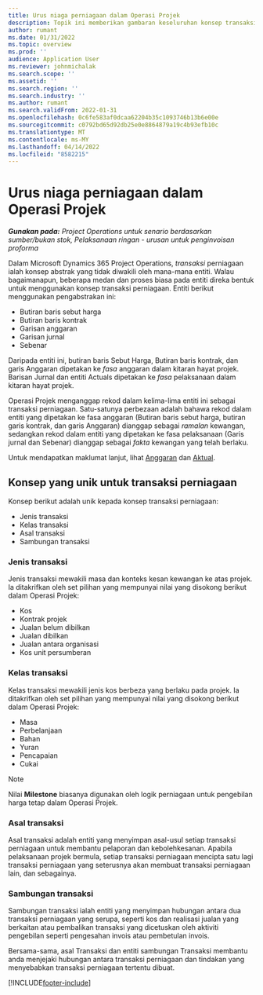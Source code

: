 ```yaml
---
title: Urus niaga perniagaan dalam Operasi Projek
description: Topik ini memberikan gambaran keseluruhan konsep transaksi perniagaan di Microsoft Dynamics 365 Project Operations.
author: rumant
ms.date: 01/31/2022
ms.topic: overview
ms.prod: ''
audience: Application User
ms.reviewer: johnmichalak
ms.search.scope: ''
ms.assetid: ''
ms.search.region: ''
ms.search.industry: ''
ms.author: rumant
ms.search.validFrom: 2022-01-31
ms.openlocfilehash: 0c6fe583af0dcaa62204b35c1093746b13b6e00e
ms.sourcegitcommit: c0792bd65d92db25e0e8864879a19c4b93efb10c
ms.translationtype: MT
ms.contentlocale: ms-MY
ms.lasthandoff: 04/14/2022
ms.locfileid: "8582215"
---
```

# <a name="business-transactions-in-project-operations"></a>Urus niaga perniagaan dalam Operasi Projek

_**Gunakan pada:** Project Operations untuk senario berdasarkan sumber/bukan stok, Pelaksanaan ringan - urusan untuk penginvoisan proforma_

Dalam Microsoft Dynamics 365 Project Operations, *transaksi* perniagaan ialah konsep abstrak yang tidak diwakili oleh mana-mana entiti. Walau bagaimanapun, beberapa medan dan proses biasa pada entiti direka bentuk untuk menggunakan konsep transaksi perniagaan. Entiti berikut menggunakan pengabstrakan ini:

- Butiran baris sebut harga
- Butiran baris kontrak
- Garisan anggaran
- Garisan jurnal
- Sebenar

Daripada entiti ini, butiran baris Sebut Harga, Butiran baris kontrak, dan garis Anggaran dipetakan ke *fasa* anggaran dalam kitaran hayat projek. Barisan Jurnal dan entiti Actuals dipetakan ke *fasa* pelaksanaan dalam kitaran hayat projek.

Operasi Projek menganggap rekod dalam kelima-lima entiti ini sebagai transaksi perniagaan. Satu-satunya perbezaan adalah bahawa rekod dalam entiti yang dipetakan ke fasa anggaran (Butiran baris sebut harga, butiran garis kontrak, dan garis Anggaran) dianggap sebagai *ramalan* kewangan, sedangkan rekod dalam entiti yang dipetakan ke fasa pelaksanaan (Garis jurnal dan Sebenar) dianggap sebagai *fakta* kewangan yang telah berlaku.

Untuk mendapatkan maklumat lanjut, lihat [Anggaran](../project-management/estimating-projects-overview.md) dan [Aktual](actuals-overview.md).

## <a name="concepts-that-are-unique-to-business-transactions"></a>Konsep yang unik untuk transaksi perniagaan

Konsep berikut adalah unik kepada konsep transaksi perniagaan:

- Jenis transaksi
- Kelas transaksi
- Asal transaksi
- Sambungan transaksi

### <a name="transaction-type"></a>Jenis transaksi

Jenis transaksi mewakili masa dan konteks kesan kewangan ke atas projek. Ia ditakrifkan oleh set pilihan yang mempunyai nilai yang disokong berikut dalam Operasi Projek:

- Kos
- Kontrak projek
- Jualan belum dibilkan
- Jualan dibilkan
- Jualan antara organisasi
- Kos unit persumberan

### <a name="transaction-class"></a>Kelas transaksi

Kelas transaksi mewakili jenis kos berbeza yang berlaku pada projek. Ia ditakrifkan oleh set pilihan yang mempunyai nilai yang disokong berikut dalam Operasi Projek:

- Masa
- Perbelanjaan
- Bahan
- Yuran
- Pencapaian
- Cukai

> [!NOTE]
> Nilai **Milestone** biasanya digunakan oleh logik perniagaan untuk pengebilan harga tetap dalam Operasi Projek.

### <a name="transaction-origin"></a>Asal transaksi

Asal transaksi adalah entiti yang menyimpan asal-usul setiap transaksi perniagaan untuk membantu pelaporan dan kebolehkesanan. Apabila pelaksanaan projek bermula, setiap transaksi perniagaan mencipta satu lagi transaksi perniagaan yang seterusnya akan membuat transaksi perniagaan lain, dan sebagainya.

### <a name="transaction-connection"></a>Sambungan transaksi

Sambungan transaksi ialah entiti yang menyimpan hubungan antara dua transaksi perniagaan yang serupa, seperti kos dan realisasi jualan yang berkaitan atau pembalikan transaksi yang dicetuskan oleh aktiviti pengebilan seperti pengesahan invois atau pembetulan invois.

Bersama-sama, asal Transaksi dan entiti sambungan Transaksi membantu anda menjejaki hubungan antara transaksi perniagaan dan tindakan yang menyebabkan transaksi perniagaan tertentu dibuat.

[!INCLUDE[footer-include](../includes/footer-banner.md)]
